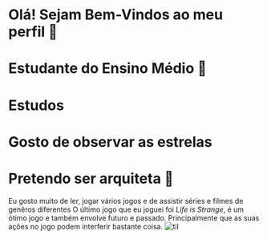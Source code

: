  # Olá! Sejam Bem-Vindos ao meu perfil 👾
 # Estudante do Ensino Médio 🌼
 # Estudos
 # Gosto de observar as estrelas
 # Pretendo ser arquiteta 🔹
 Eu gosto muito de ler, jogar vários jogos e de assistir séries e filmes de genêros diferentes
 O último jogo que eu joguei foi *Life is Strange*, é um ótimo jogo e também envolve futuro e passado. Principalmente que as suas ações no jogo podem interferir bastante coisa.
 ![til](https://www.gifcen.com/wp-content/uploads/2022/01/meme-gif-3.gif)
 
